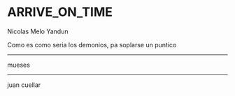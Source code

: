 # ARRIVE_ON_TIME
Nicolas Melo Yandun

Como es como seria los demonios, pa soplarse un puntico


------------------------
mueses


------------------------
juan cuellar